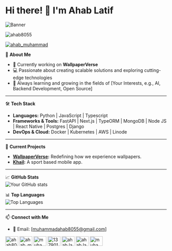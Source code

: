 # **Hi there! 👋 I'm Ahab Latif**

![Banner](https://via.placeholder.com/1200x300?text=Welcome+to+My+GitHub+Profile)


<p align="left"> <img src="https://komarev.com/ghpvc/?username=ahab8055&label=Profile%20views&color=0e75b6&style=flat" alt="ahab8055" /> </p>

<p align="left"> <a href="https://twitter.com/ahab_muhammad" target="blank"><img src="https://img.shields.io/twitter/follow/ahab_muhammad?logo=twitter&style=for-the-badge" alt="ahab_muhammad" /></a> </p>

🌟 **About Me**  
- 🚀 Currently working on **WallpaperVerse**  
- 💻 Passionate about creating scalable solutions and exploring cutting-edge technologies  
- 🎯 Always learning and growing in the fields of [Your Interests, e.g., AI, Backend Development, Open Source]

---

🛠️ **Tech Stack**  
- **Languages:** Python | JavaScript | Typescript  
- **Frameworks & Tools:** FastAPI | Next.js | TypeORM | MongoDB | Node JS | React Native | Postgres | Django
- **DevOps & Cloud:** Docker | Kubernetes | AWS | Linode

---

📂 **Current Projects**  
- **[WallpaperVerse](#):** Redefining how we experience wallpapers.  
- **[Khail](#):** A sport based mobile app.

---

📈 **GitHub Stats**  
![Your GitHub stats](https://github-readme-stats.vercel.app/api?username=ahab8055&show_icons=true&theme=radical)

📊 **Top Languages**  
![Top Languages](https://github-readme-stats.vercel.app/api/top-langs/?username=ahab8055&layout=compact&theme=radical)

---

📫 **Connect with Me**  
- 📧 Email: [muhammadahab8055@gmail.com]  

<p align="left">
<a href="https://dev.to/ahab8055" target="blank"><img align="center" src="https://raw.githubusercontent.com/rahuldkjain/github-profile-readme-generator/master/src/images/icons/Social/devto.svg" alt="ahab8055" height="30" width="40" /></a>
<a href="https://twitter.com/ahab_muhammad" target="blank"><img align="center" src="https://raw.githubusercontent.com/rahuldkjain/github-profile-readme-generator/master/src/images/icons/Social/twitter.svg" alt="ahab_muhammad" height="30" width="40" /></a>
<a href="https://linkedin.com/in/muhammad-ahab" target="blank"><img align="center" src="https://raw.githubusercontent.com/rahuldkjain/github-profile-readme-generator/master/src/images/icons/Social/linked-in-alt.svg" alt="muhammad-ahab" height="30" width="40" /></a>
<a href="https://stackoverflow.com/users/13790168" target="blank"><img align="center" src="https://raw.githubusercontent.com/rahuldkjain/github-profile-readme-generator/master/src/images/icons/Social/stack-overflow.svg" alt="13790168" height="30" width="40" /></a>
<a href="https://fb.com/ahab.latif" target="blank"><img align="center" src="https://raw.githubusercontent.com/rahuldkjain/github-profile-readme-generator/master/src/images/icons/Social/facebook.svg" alt="ahab.latif" height="30" width="40" /></a>
<a href="https://instagram.com/ahab.latif" target="blank"><img align="center" src="https://raw.githubusercontent.com/rahuldkjain/github-profile-readme-generator/master/src/images/icons/Social/instagram.svg" alt="ahab.latif" height="30" width="40" /></a>
<a href="https://www.hackerrank.com/muhammadahab8055" target="blank"><img align="center" src="https://raw.githubusercontent.com/rahuldkjain/github-profile-readme-generator/master/src/images/icons/Social/hackerrank.svg" alt="muhammadahab8055" height="30" width="40" /></a>
</p>
